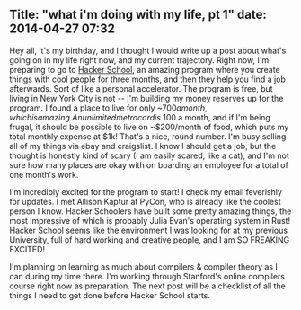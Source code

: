 Title: "what i'm doing with my life, pt 1"
date: 2014-04-27 07:32
---

Hey all, it's my birthday, and I thought I would write up a post about what's going on in my life right now, and my current trajectory. Right now, I'm preparing to go to [Hacker School](http://hackerschool.com), an amazing program where you create things with cool people for three months, and then they help you find a job afterwards. Sort of like a personal accelerator. The program is free, but living in New York City is not -- I'm building my money reserves up for the program. I found a place to live for only ~$700 a month, which is amazing. An unlimited metro card is ~$100 a month, and if I'm being frugal, it should be possible to live on ~$200/month of food, which puts my total monthly expense at $1k! That's a nice, round number. I'm busy selling all of my things via ebay and craigslist. I know I should get a job, but the thought is honestly kind of scary (I am easily scared, like a cat), and I'm not sure how many places are okay with on boarding an employee for a total of one month's work.

I'm incredibly excited for the program to start! I check my email feverishly for updates. I met Allison Kaptur at PyCon, who is already like the coolest person I know. Hacker Schoolers have built some pretty amazing things, the most impressive of which is probably Julia Evan's operating system in Rust! Hacker School seems like the environment I was looking for at my previous University, full of hard working and creative people, and I am SO FREAKING EXCITED!

I'm planning on learning as much about compilers & compiler theory as I can during my time there. I'm working through Stanford's online compilers course right now as preparation. The next post will be a checklist of all the things I need to get done before Hacker School starts.
